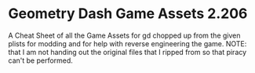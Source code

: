 # Geometry Dash Game Assets 2.206

A Cheat Sheet of all the Game Assets for gd chopped up from the given plists for modding and for help with reverse engineering the game.
NOTE: that I am not handing out the original files that I ripped from so that piracy can't be performed.
